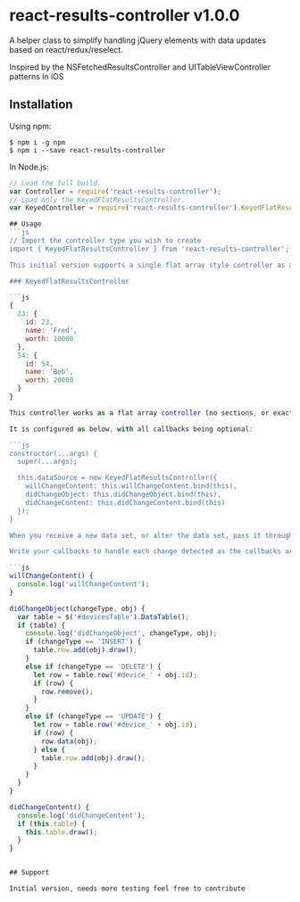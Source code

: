 # react-results-controller v1.0.0

A helper class to simplify handling jQuery elements with data updates based on react/redux/reselect.

Inspired by the NSFetchedResultsController and UITableViewController patterns in iOS

## Installation

Using npm:
```shell
$ npm i -g npm
$ npm i --save react-results-controller
```

In Node.js:
```js
// Load the full build.
var Controller = require('react-results-controller');
// Load only the KeyedFlatResultsController.
var KeyedController = require('react-results-controller').KeyedFlatResultsController;

## Usage
```js
// Import the controller type you wish to create
import { KeyedFlatResultsController } from 'react-results-controller';

This initial version supports a single flat array style controller as a key/value set inside an object structure. The key being the primary key of the object:

### KeyedFlatResultsController

```js
{
  23: {
    id: 23,
    name: 'Fred',
    worth: 10000
  },
  54: {
    id: 54,
    name: 'Bob',
    worth: 20000
  }
}

This controller works as a flat array controller (no sections, or exactly 1 section, whichever way you want to look at it).

It is configured as below, with all callbacks being optional:

```js
constructor(...args) {
  super(...args);

  this.dataSource = new KeyedFlatResultsController({
    willChangeContent: this.willChangeContent.bind(this),
    didChangeObject: this.didChangeObject.bind(this),
    didChangeContent: this.didChangeContent.bind(this)
  });
}

When you receive a new data set, or alter the data set, pass it through to the results controller and it will work out all the additions, deletions and modifications, calling the "didChangeObject(changetype, object)" callback for each one.

Write your callbacks to handle each change detected as the callbacks are triggered. For example, for a datatables component (https://datatables.net/), you may do this:

```js
willChangeContent() {
  console.log('willChangeContent');
}

didChangeObject(changeType, obj) {
  var table = $('#devicesTable').DataTable();
  if (table) {
    console.log('didChangeObject', changeType, obj);
    if (changeType == 'INSERT') {
      table.row.add(obj).draw();
    }
    else if (changeType == 'DELETE') {
      let row = table.row('#device_' + obj.id);
      if (row) {
        row.remove();
      }
    }
    else if (changeType == 'UPDATE') {
      let row = table.row('#device_' + obj.id);
      if (row) {
        row.data(obj);
      } else {
        table.row.add(obj).draw();
      }
    }
  }
}

didChangeContent() {
  console.log('didChangeContent');
  if (this.table) {
    this.table.draw();
  }
}


## Support

Initial version, needs more testing feel free to contribute
